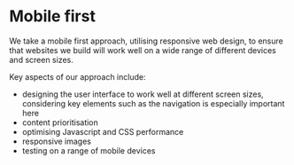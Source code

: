 # Mobile first

We take a mobile first approach, utilising responsive web design, to ensure that websites we build will work well on a wide range of different devices and screen sizes.

Key aspects of our approach include:

* designing the user interface to work well at different screen sizes, considering key elements such as the navigation is especially important here
* content prioritisation
* optimising Javascript and CSS performance
* responsive images
* testing on a range of mobile devices
